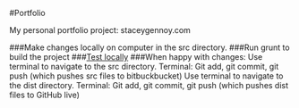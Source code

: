 #Portfolio

My personal portfolio project: staceygennoy.com

###Make changes locally on computer in the src directory.
###Run grunt to build the project
###[Test locally](http://0.0.0.0:9002)
###When happy with changes:
  Use terminal to navigate to the src directory.
  Terminal: Git add, git commit, git push (which pushes src files to bitbuckbucket)
  Use terminal to navigate to the dist directory.
  Terminal: Git add, git commit, git push (which pushes dist files to GitHub live)
